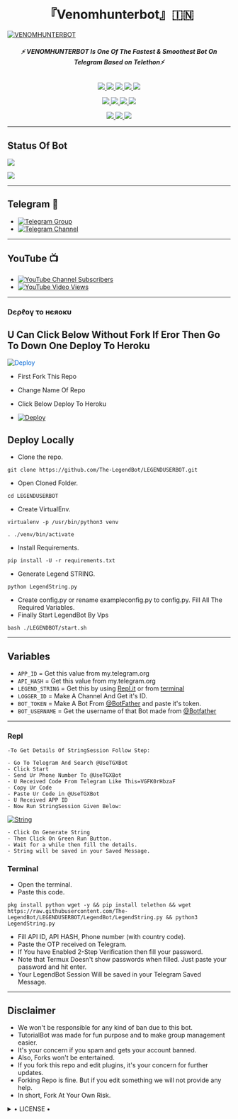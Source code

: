 <h1 align="center">
<b> 『Venomhunterbot』🇮🇳 </b>
</h1>

[![VENOMHUNTERBOT](https://te.legra.ph/file/81b1fae7a6c1c3181d15b.jpg)](https://github.com/LEGENDS-OP/LEGENDUSERBOT)

<h6 align="center">
  <b>⚡ VENOMHUNTERBOT Is One Of The Fastest & Smoothest Bot On Telegram Based on Telethon⚡</b>
</h6>

<p align="center">
<a href="https://github.com/starxspeed/Venomhunterbot" alt="GitHub closed issues"> <img src="https://img.shields.io/github/issues-closed-raw/starxspeed/Venomhunterbot?style=flat&logo=github&color=success" /> </a>
<a href="https://github.com/starxspeed/Venomhunterbot/graphs/contributors" alt="GitHub contributors"> <img src="https://img.shields.io/github/contributors/starxspeed/Venomhunterbot?style=flat&logo=github" /> </a>
<a href="https://github.com/starxspeed/Venomhunterbot/network/members" alt="GitHub forks"> <img src="https://img.shields.io/github/forks/starxspeed/Venomhunterbot?label=Forks&logo=github" /> </a>
<a href="https://github.com/starxspeed/Venomhunterbot" alt="GitHub closed pull requests"> <img src="https://img.shields.io/github/issues-pr-closed-raw/starxspeed/Venomhunterbot?color=success" /> </a>
<a href="https://github.com/starxspeed/Venomhunterbot" alt="GitHub issues"> <img src="https://img.shields.io/github/issues-raw/starxspeed/Venomhunterbot?style=flat&logo=github&color=yellow" /> </a>
</p>
<p align="center">
<a href="https://www.python.org/" alt="made-with-python"> <img src="https://img.shields.io/badge/Made%20with-Python-1f425f.svg?style=flat&logo=python&color=blue" /> </a>
<a href="https://github.com/starxspeed/Venomhunterbot" alt="Docker!"> <img src="https://aleen42.github.io/badges/src/docker.svg" /> </a>
<a href="https://github.com/starxspeed/Venomhunterbot" alt="GitHub repo size"> <img src="https://img.shields.io/github/repo-size/starxspeed/Venomhunterbot" /> </a>
<a href="https://github.com/starxspeed/Venomhunterbot/blob/master/LICENSE" alt="GPLv3 license"> <img src="https://img.shields.io/badge/License-GPLv3-blue.svg" /> </a>
</p>
<p align="center">
<a href="https://t.me/STAR_X_SPEEDYBOT" alt="Telegram!"> <img src="https://aleen42.github.io/badges/src/telegram.svg" /> </a>
<a href="https://github.com/starxspeed/Venomhunterbot/graphs/commit-activity" alt="Maintenance"> <img src="https://img.shields.io/badge/Maintained%3F-yes-green.svg" /> </a>
<a href="https://makeapullrequest.com" alt="PRs Welcome"> <img src="https://img.shields.io/badge/PRs-welcome-brightgreen.svg?style=flat-square" /> </a>
</p>

------
## Status Of Bot 
<p align="left">
    <a href="https://github.com/starxspeed/Venomhunterbot/network/members"><img src="https://img.shields.io/github/forks/LEGEND-OS/LEGENDBOT?label=Forks&logoColor=Black&style=social"></a><p align="left"><a href="https://github.com/LEGEND-OS/LEGENDBOT/stargazers"><img src="https://img.shields.io/github/stars/starxspeed/Venomhunterbot?logoColor=Blue&style=social"></a><p align="left"><a href="https://github.com/starxspeed/Venomhunterbot"></a><p align="left"><a href="https://github.com/LEGEND-OS/LEGENDBOT?"></a>

------
## Telegram 🏪
- [![Telegram Group](https://img.shields.io/badge/Telegram-Group-brightgreen)](https://t.me/STAR_X_SPEEDYBOT)
- [![Telegram Channel](https://img.shields.io/badge/Telegram-Channel-brightgreen)](https://t.me/STAR_X_SPEEDY_BOT)

------
## YouTube 📺
- [![YouTube Channel Subscribers](https://youtube.com/channel/UCZbwVH0mEaKz28mPM0gNSiQ)](https://youtube.com/channel/UCvp8PY25PTRhFDZjLv3sVfg)
- [![YouTube Video Views](https://img.shields.io/youtube/views/9dQgdUJfk_k?label=Tutorial+•+Heroku+•&style=social)](https://youtu.be/9dQgdUJfk_k)

------------
<h3> Dєρℓογ το нєяοκυ </h3>

## U Can Click Below Without Fork If Eror Then Go To Down One Deploy To Heroku

<a href="https://heroku.com/deploy/" rel="nofollow" style="background-color: initial; box-sizing: border-box; color: #0366d6; text-decoration-line: none;"><img alt="Deploy" data-canonical-src="https://www.herokucdn.com/deploy/button.svg" src="https://camo.githubusercontent.com/83b0e95b38892b49184e07ad572c94c8038323fb/68747470733a2f2f7777772e6865726f6b7563646e2e636f6d2f6465706c6f792f627574746f6e2e737667" style="border-style: none; box-sizing: initial; max-width: 100%;" /></a></div>
</a>

- First Fork This Repo

- Change Name Of Repo

- Click Below Deploy To Heroku


- [![Deploy](https://te.legra.ph/file/81b1fae7a6c1c3181d15b.jpg)](https://heroku.com/deploy/)

## Deploy Locally

- Clone the repo. 

`git clone https://github.com/The-LegendBot/LEGENDUSERBOT.git`
- Open Cloned Folder.

`cd LEGENDUSERBOT`
- Create VirtualEnv.

`virtualenv -p /usr/bin/python3 venv`

`. ./venv/bin/activate`
- Install Requirements.

`pip install -U -r requirements.txt`
- Generate Legend STRING.

`python LegendString.py`
- Create config.py or rename exampleconfig.py to config.py. Fill All The Required Variables.
- Finally Start LegendBot By Vps

`bash ./LEGENDBOT/start.sh`

---------

## Variables

- `APP_ID`  =  Get this value from my.telegram.org
- `API_HASH`  =  Get this value from my.telegram.org
- `LEGEND_STRING`  =  Get this by using [Repl.it](#Repl) or from [terminal](#Terminal)
- `LOGGER_ID`  =  Make A Channel And Get it's ID.
- `BOT_TOKEN`  =  Make A Bot From [@BotFather](https://t.me/botfather) and paste it's token.
- `BOT_USERNAME`  =  Get the username of that Bot made from [@Botfather](https://t.me/botfather)

------
### Repl


    -To Get Details Of StringSession Follow Step: 

    - Go To Telegram And Search @UseTGXBot
    - Click Start
    - Send Ur Phone Number To @UseTGXBot
    - U Received Code From Telegram Like This=VGFK0rHbzaF
    - Copy Ur Code
    - Paste Ur Code in @UseTGXBot
    - U Received APP ID
    - Now Run StringSession Given Below:
   

[![String](https://te.legra.ph/file/10fcb9fbff5128bc87a1b.jpg)](https://replit.com/@KrishnaJaiswal1/LEGENDBOT#main.py) 

    - Click On Generate String
    - Then Click On Green Run Button.
    - Wait for a while then fill the details.
    - String will be saved in your Saved Message.


### Terminal
- Open the terminal.
- Paste this code.

`pkg install python wget -y && pip install telethon && wget https://raw.githubusercontent.com/The-LegendBot/LEGENDUSERBOT/LegendBot/LegendString.py && python3 LegendString.py`
- Fill API ID, API HASH, Phone number (with country code).
- Paste the OTP received on Telegram.
- If You have Enabled 2-Step Verification then fill your password.
- Note that Termux Doesn't show passwords when filled. Just paste your password and hit enter.
- Your LegendBot Session Will be saved in your Telegram Saved Message.


------
## Disclaimer
- We won't be responsible for any kind of ban due to this bot.
- TutorialBot was made for fun purpose and to make group management easier.
- It's your concern if you spam and gets your account banned.
- Also, Forks won't be entertained.
- If you fork this repo and edit plugins, it's your concern for further updates.
- Forking Repo is fine. But if you edit something we will not provide any help.
- In short, Fork At Your Own Risk.

<details>

  <summary> • LICENSE • </summary>

![](https://www.gnu.org/graphics/gplv3-or-later.png)

LEGEND-OS

Poject [LEGENDBOT](https://github.com/LEGEND-OS/LEGENDBOT) is free software: you can redistribute it and/or modify

it under the terms of the GNU General Public License as published by

the Free Software Foundation, either version 3 of the License, or

(at your option) any later version.

This program is distributed in the hope that it will be useful,

but WITHOUT ANY WARRANTY; without even the implied warranty of

MERCHANTABILITY or FITNESS FOR A PARTICULAR PURPOSE.  See the

GNU General Public License for more details.

You should have received a copy of the GNU General Public License

along with this program. If not, see <https://www.gnu.org/licenses/>.

</details>
